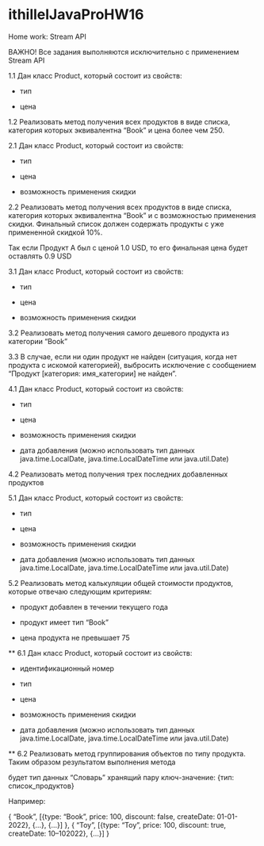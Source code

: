 # ithillelJavaProHW16
Home work: Stream API

ВАЖНО! Все задания выполняются исключительно с применением Stream API

1.1 Дан класс Product, который состоит из свойств: 

- тип

- цена

1.2 Реализовать метод получения всех продуктов в виде списка, категория которых эквивалентна “Book” и цена более чем 250.

2.1 Дан класс Product, который состоит из свойств: 

- тип

- цена

- возможность применения скидки

2.2 Реализовать метод получения всех продуктов в виде списка, категория которых эквивалентна “Book” и с возможностью применения скидки. Финальный список должен содержать продукты с уже примененной скидкой 10%. 

Так если Продукт A был с ценой 1.0 USD, то его финальная цена будет оставлять 0.9 USD

3.1 Дан класс Product, который состоит из свойств: 

- тип

- цена

- возможность применения скидки

3.2 Реализовать метод получения самого дешевого продукта из категории “Book”

3.3 В случае, если ни один продукт не найден (ситуация, когда нет продукта с искомой категорией), выбросить исключение с сообщением “Продукт [категория: имя_категории] не найден”.

4.1 Дан класс Product, который состоит из свойств: 

- тип

- цена

- возможность применения скидки

- дата добавления (можно использовать тип данных java.time.LocalDate, java.time.LocalDateTime или java.util.Date)

4.2 Реализовать метод получения трех последних добавленных продуктов

5.1 Дан класс Product, который состоит из свойств: 

- тип

- цена

- возможность применения скидки

- дата добавления (можно использовать тип данных java.time.LocalDate, java.time.LocalDateTime или java.util.Date)

5.2 Реализовать метод калькуляции общей стоимости продуктов, которые отвечаю следующим критериям:

- продукт добавлен в течении текущего года

- продукт имеет тип “Book”

- цена продукта не превышает 75

** 6.1 Дан класс Product, который состоит из свойств: 

- идентификационный номер

- тип

- цена

- возможность применения скидки

- дата добавления (можно использовать тип данных java.time.LocalDate, java.time.LocalDateTime или java.util.Date)

** 6.2 Реализовать метод группирования объектов по типу продукта. Таким образом результатом выполнения метода 

будет тип данных “Словарь” хранящий пару ключ-значение: {тип: список_продуктов}

Например:

{
	“Book”, 
	[{type: “Book”, price: 100, discount: false, createDate: 01-01-2022}, 
		{…}, 
		{…}]
},
{
	“Toy”, 
	[{type: “Toy”, price: 100, discount: true, createDate: 10–102022}, 
		{…}]
}
